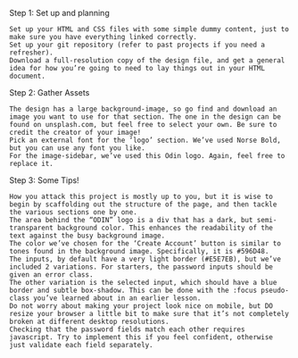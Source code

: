 
Step 1: Set up and planning

    Set up your HTML and CSS files with some simple dummy content, just to make sure you have everything linked correctly.
    Set up your git repository (refer to past projects if you need a refresher).
    Download a full-resolution copy of the design file, and get a general idea for how you’re going to need to lay things out in your HTML document.

Step 2: Gather Assets

    The design has a large background-image, so go find and download an image you want to use for that section. The one in the design can be found on unsplash.com, but feel free to select your own. Be sure to credit the creator of your image!
    Pick an external font for the ‘logo’ section. We’ve used Norse Bold, but you can use any font you like.
    For the image-sidebar, we’ve used this Odin logo. Again, feel free to replace it.

Step 3: Some Tips!

    How you attack this project is mostly up to you, but it is wise to begin by scaffolding out the structure of the page, and then tackle the various sections one by one.
    The area behind the “ODIN” logo is a div that has a dark, but semi-transparent background color. This enhances the readability of the text against the busy background image.
    The color we’ve chosen for the ‘Create Account’ button is similar to tones found in the background image. Specifically, it is #596D48.
    The inputs, by default have a very light border (#E5E7EB), but we’ve included 2 variations. For starters, the password inputs should be given an error class.
    The other variation is the selected input, which should have a blue border and subtle box-shadow. This can be done with the :focus pseudo-class you’ve learned about in an earlier lesson.
    Do not worry about making your project look nice on mobile, but DO resize your browser a little bit to make sure that it’s not completely broken at different desktop resolutions.
    Checking that the password fields match each other requires javascript. Try to implement this if you feel confident, otherwise just validate each field separately.

